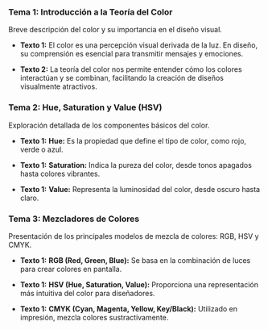 
### Tema 1: Introducción a la Teoría del Color

Breve descripción del color y su importancia en el diseño visual.

- **Texto 1:** El color es una percepción visual derivada de la luz. En diseño, su comprensión es esencial para transmitir mensajes y emociones.

- **Texto 2:** La teoría del color nos permite entender cómo los colores interactúan y se combinan, facilitando la creación de diseños visualmente atractivos. 
    

### Tema 2: Hue, Saturation y Value (HSV)

Exploración detallada de los componentes básicos del color.

- **Texto 1:** **Hue:** Es la propiedad que define el tipo de color, como rojo, verde o azul.
    
- **Texto 1:** **Saturation:** Indica la pureza del color, desde tonos apagados hasta colores vibrantes.
    
- **Texto 1:** **Value:** Representa la luminosidad del color, desde oscuro hasta claro.
    

### Tema 3: Mezcladores de Colores

Presentación de los principales modelos de mezcla de colores: RGB, HSV y CMYK.

- **Texto 1:** **RGB (Red, Green, Blue):** Se basa en la combinación de luces para crear colores en pantalla.
    
- **Texto 1:** **HSV (Hue, Saturation, Value):** Proporciona una representación más intuitiva del color para diseñadores.
    
- **Texto 1:** **CMYK (Cyan, Magenta, Yellow, Key/Black):** Utilizado en impresión, mezcla colores sustractivamente.